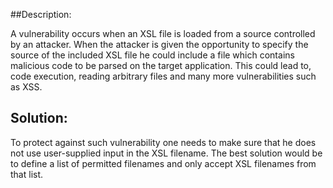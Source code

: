 ##Description:

A vulnerability occurs when an XSL file is loaded from a source controlled by an attacker.
When the attacker is given the opportunity to specify the source of the included XSL file
he could include a file which contains malicious code to be parsed on the target application.
This could lead to, code execution, reading arbitrary files and many more
vulnerabilities such as XSS.

## Solution:

To protect against such vulnerability one needs to make sure that he does not use
user-supplied input in the XSL filename.
The best solution would be to define a list of permitted filenames and
only accept XSL filenames from that list.
